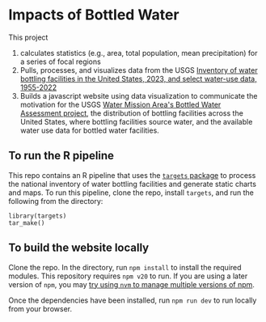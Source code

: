 # Impacts of Bottled Water

This project
1) calculates statistics (e.g., area, total population, mean precipitation) for a series of focal regions
2) Pulls, processes, and visualizes data from the USGS [Inventory of water bottling facilities in the United States, 2023, and select water-use data, 1955-2022](https://www.sciencebase.gov/catalog/item/649d8a39d34ef77fcb03f8a6)
2) Builds a javascript website using data visualization to communicate the motivation for the USGS [Water Mission Area's Bottled Water Assessment project](https://www.usgs.gov/mission-areas/water-resources/science/withdrawals-bottled-water), the distribution of bottling facilities across the United States, where bottling facilities source water, and the available water use data for bottled water facilities.

## To run the R pipeline
This repo contains an R pipeline that uses the [`targets` package](https://books.ropensci.org/targets/) to process the national inventory of water bottling facilities and generate static charts and maps. To run this pipeline, clone the repo, install `targets`, and run the following from the directory:
```
library(targets)
tar_make()
```

## To build the website locally
Clone the repo. In the directory, run `npm install` to install the required modules. This repository requires `npm v20` to run. If you are using a later version of `npm`, you may [try using `nvm` to manage multiple versions of npm](https://betterprogramming.pub/how-to-change-node-js-version-between-projects-using-nvm-3ad2416bda7e).

Once the dependencies have been installed, run `npm run dev` to run locally from your browser.
